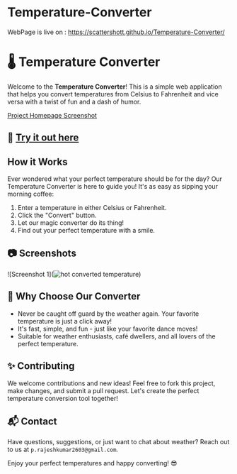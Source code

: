 # Temperature-Converter
WebPage is live on : https://scattershott.github.io/Temperature-Converter/

# 🌡️ Temperature Converter

Welcome to the **Temperature Converter**! This is a simple web application that helps you convert temperatures from Celsius to Fahrenheit and vice versa with a twist of fun and a dash of humor.

[Project Homepage Screenshot](!(https://github.com/scattershott/Temperature-Converter/assets/147977105/b934fb8b-7dc6-4d56-9db6-759b63d569e6))

## 🚀 [Try it out here](https://scattershott.github.io/Temperature-Converter/)

## How it Works
Ever wondered what your perfect temperature should be for the day? Our Temperature Converter is here to guide you! It's as easy as sipping your morning coffee:
1. Enter a temperature in either Celsius or Fahrenheit.
2. Click the "Convert" button.
3. Let our magic converter do its thing!
4. Find out your perfect temperature with a smile.

## 📷 Screenshots

![Screenshot 1](![hot converted temperature](https://github.com/scattershott/Temperature-Converter/assets/147977105/87356bf3-3e80-46d2-b7d3-8b033cb32023))


## 🤣 Why Choose Our Converter
- Never be caught off guard by the weather again. Your favorite temperature is just a click away!
- It's fast, simple, and fun - just like your favorite dance moves!
- Suitable for weather enthusiasts, café dwellers, and all lovers of the perfect temperature.


## ✨ Contributing
We welcome contributions and new ideas! Feel free to fork this project, make changes, and submit a pull request. Let's create the perfect temperature conversion tool together!

## 📬 Contact
Have questions, suggestions, or just want to chat about weather? Reach out to us at `p.rajeshkumar2603@gmail.com`.

Enjoy your perfect temperatures and happy converting! 😎
